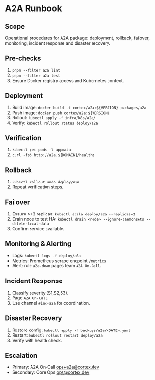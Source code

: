 # A2A Runbook

## Scope
Operational procedures for A2A package: deployment, rollback, failover, monitoring, incident response and disaster recovery.

## Pre-checks
1. `pnpm --filter a2a lint`
2. `pnpm --filter a2a test`
3. Ensure Docker registry access and Kubernetes context.

## Deployment
1. Build image: `docker build -t cortex/a2a:${VERSION} packages/a2a`
2. Push image: `docker push cortex/a2a:${VERSION}`
3. Rollout: `kubectl apply -f infra/k8s/a2a/`
4. Verify: `kubectl rollout status deploy/a2a`

## Verification
1. `kubectl get pods -l app=a2a`
2. `curl -fsS http://a2a.${DOMAIN}/healthz`

## Rollback
1. `kubectl rollout undo deploy/a2a`
2. Repeat verification steps.

## Failover
1. Ensure >=2 replicas: `kubectl scale deploy/a2a --replicas=2`
2. Drain node to test HA: `kubectl drain <node> --ignore-daemonsets --delete-local-data`
3. Confirm service available.

## Monitoring & Alerting
- Logs: `kubectl logs -f deploy/a2a`
- Metrics: Prometheus scrape endpoint `/metrics`
- Alert: rule `a2a-down` pages team `A2A On-Call`.

## Incident Response
1. Classify severity (S1,S2,S3).
2. Page `A2A On-Call`.
3. Use channel `#inc-a2a` for coordination.

## Disaster Recovery
1. Restore config: `kubectl apply -f backups/a2a/<DATE>.yaml`
2. Restart: `kubectl rollout restart deploy/a2a`
3. Verify with health check.

## Escalation
- Primary: A2A On-Call <ops+a2a@cortex.dev>
- Secondary: Core Ops <ops@cortex.dev>
